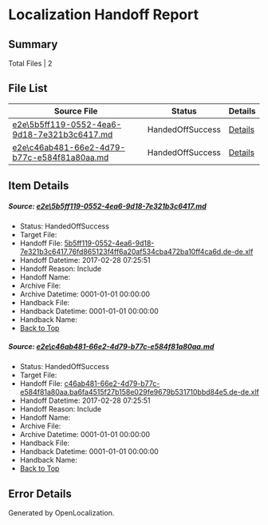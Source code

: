 # <a name='report-top'></a> Localization Handoff Report

## Summary
 Total Files | 2

## File List
 Source File | Status | Details 
 ----------- | ------ | ------- 
 [e2e\5b5ff119-0552-4ea6-9d18-7e321b3c6417.md](https://github.com/OpenLocalizationTestOrg/ol-test4/blob/ce20bcd42752ae48da979b7ef3b87b2eac83b1c9/e2e/5b5ff119-0552-4ea6-9d18-7e321b3c6417.md) | HandedOffSuccess | [Details](#472d99b8c658e2005cbc7f50e3809ad6d81d432f2)
 [e2e\c46ab481-66e2-4d79-b77c-e584f81a80aa.md](https://github.com/OpenLocalizationTestOrg/ol-test4/blob/ce20bcd42752ae48da979b7ef3b87b2eac83b1c9/e2e/c46ab481-66e2-4d79-b77c-e584f81a80aa.md) | HandedOffSuccess | [Details](#7d4f82535c6680ebfef4243a62e1bfe4a8ea28d93)

## Item Details
##### <a name='472d99b8c658e2005cbc7f50e3809ad6d81d432f2'></a> Source: [e2e\5b5ff119-0552-4ea6-9d18-7e321b3c6417.md](https://github.com/OpenLocalizationTestOrg/ol-test4/blob/ce20bcd42752ae48da979b7ef3b87b2eac83b1c9/e2e/5b5ff119-0552-4ea6-9d18-7e321b3c6417.md)
* Status: HandedOffSuccess
* Target File: 
* Handoff File: [5b5ff119-0552-4ea6-9d18-7e321b3c6417.76fd865123f4ff6a20af534cba472ba10ff4ca6d.de-de.xlf](https://github.com/OpenLocalizationTestOrg/ol-test4-handoff/blob/7724cc1326f4b21b36955c33efbc777823c49203/ol-handoff/OpenLocalizationTestOrg/ol-test4-dede/xinjiang/ht/5b5ff119-0552-4ea6-9d18-7e321b3c6417.76fd865123f4ff6a20af534cba472ba10ff4ca6d.de-de.xlf)
* Handoff Datetime: 2017-02-28 07:25:51
* Handoff Reason: Include
* Handoff Name: 
* Archive File: 
* Archive Datetime: 0001-01-01 00:00:00
* Handback File: 
* Handback Datetime: 0001-01-01 00:00:00
* Handback Name: 
* [Back to Top](#report-top)

##### <a name='7d4f82535c6680ebfef4243a62e1bfe4a8ea28d93'></a> Source: [e2e\c46ab481-66e2-4d79-b77c-e584f81a80aa.md](https://github.com/OpenLocalizationTestOrg/ol-test4/blob/ce20bcd42752ae48da979b7ef3b87b2eac83b1c9/e2e/c46ab481-66e2-4d79-b77c-e584f81a80aa.md)
* Status: HandedOffSuccess
* Target File: 
* Handoff File: [c46ab481-66e2-4d79-b77c-e584f81a80aa.ba6fa4515f27b158e029fe9679b531710bbd84e5.de-de.xlf](https://github.com/OpenLocalizationTestOrg/ol-test4-handoff/blob/7724cc1326f4b21b36955c33efbc777823c49203/ol-handoff/OpenLocalizationTestOrg/ol-test4-dede/xinjiang/ht/c46ab481-66e2-4d79-b77c-e584f81a80aa.ba6fa4515f27b158e029fe9679b531710bbd84e5.de-de.xlf)
* Handoff Datetime: 2017-02-28 07:25:51
* Handoff Reason: Include
* Handoff Name: 
* Archive File: 
* Archive Datetime: 0001-01-01 00:00:00
* Handback File: 
* Handback Datetime: 0001-01-01 00:00:00
* Handback Name: 
* [Back to Top](#report-top)


## Error Details

Generated by OpenLocalization.
